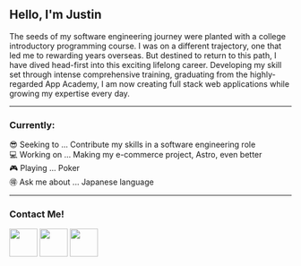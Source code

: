 ## Hello, I'm Justin

The seeds of my software engineering journey were planted with a college introductory programming course. I was on a different trajectory, one that led me to rewarding years overseas. But destined to return to this path, I have dived head-first into this exciting lifelong career. Developing my skill set through intense comprehensive training, graduating from the highly-regarded App Academy, I am now creating full stack web applications while growing my expertise every day.

<hr>

### Currently:
😎 Seeking to ... Contribute my skills in a software engineering role  
💻 Working on ... Making my e-commerce project, Astro, even better  
🎮 Playing ... Poker  
🉐 Ask me about ... Japanese language  

<hr>

### Contact Me!

[<img width="50px" src="https://github.com/user-attachments/assets/795930f1-58db-406d-85b8-805f71563e85">](https://ummjhall.github.io/portfolio/)
[<img width="50px" src="https://github.com/user-attachments/assets/a22cb94b-f076-4025-9bf5-597300ce548f">](https://linkedin.com/in/justin-hall-55175160)
[<img width="50px" src="https://github.com/user-attachments/assets/9451e630-8139-4983-ba80-f5ef19c5183a">](mailto:justinhall.jnh@gmail.com)

